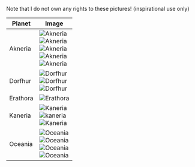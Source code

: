 Note that I do not own any rights to these pictures! (inspirational use only)

|Planet|Image|
|-------|-------|
| Akneria | ![Akneria](http://vignette4.wikia.nocookie.net/finalfantasy/images/f/f5/Fortress_-_World_Map_Desert.jpg/revision/latest?cb=20090923083752)<br/>![Akneria](https://cdna0.artstation.com/p/assets/images/images/001/796/436/large/rostislav-zagornov-desertelf.jpg?1452862129)<br/>![Akneria](http://orig14.deviantart.net/256f/f/2009/060/5/c/canyon_city_by_zackf.jpg)<br/>![Akneria](https://cdnb1.artstation.com/p/assets/images/images/004/278/337/large/graham-held-desolate.jpg?1481955643)<br/>![Akneria](https://s-media-cache-ak0.pinimg.com/736x/be/07/49/be0749c635ef1457ab5a852e004b74ba.jpg)|
| Dorfhur | ![Dorfhur](https://cdnb1.artstation.com/p/assets/images/images/000/501/725/large/thom-tenery-thomtenery-elvencity-wotc.jpg?1443931791)<br/>![Dorfhur](https://cdnb1.artstation.com/p/assets/images/images/003/037/753/large/vladek-sakolski-forgotten-portal-small.jpg?1468844181)<br/>![Dorfhur](http://www.wallpaperup.com/uploads/wallpapers/2012/12/19/25855/big_thumb_aaf39225359745ce2750c93a41e1abaa.jpg)| 
| Erathora | ![Erathora](https://s-media-cache-ak0.pinimg.com/736x/07/93/78/079378aa212cd1d5fafddfcff04e205f.jpg)|
| Kaneria | ![Kaneria](http://hdwallpapersf.com/wp-content/uploads/2016/10/artsergeyzabelinlandscapefantasyworldrocksmountainscastleflyingcloudssnow.jpg)<br/>![kaneria](http://media-cache-ak0.pinimg.com/736x/6d/d9/4b/6dd94b2685d7ae86ff6494185a12663f.jpg)<br/>![Kaneria](http://www.wall321.com/thumbnails/detail/20121127/mountains%20winter%20snow%20fantasy%20art%202047x1080%20wallpaper_www.wall321.com_30.jpg)|
| Oceania | ![Oceania](http://www.magic4walls.com/wp-content/uploads/2013/12/Art-Waqas-Mallick-landscape-fantasy-world-rocks-beach-sea.jpg)<br/>![Oceania](http://orig10.deviantart.net/8526/f/2012/134/8/f/8fa189ada7b977830d2dea48e19af27f-d4zpa5a.jpg)<br/>![Oceania](https://cdna0.artstation.com/p/assets/images/images/003/933/172/large/frej-agelii-kashima-34-meter-space-antenna-frej-agelii.jpg?1478658112)<br/>![Oceania](https://cdnb1.artstation.com/p/assets/images/images/003/081/809/large/nirakar-mahalik-0001-v01-final-02-v01-low.jpg?1469457506)| 

